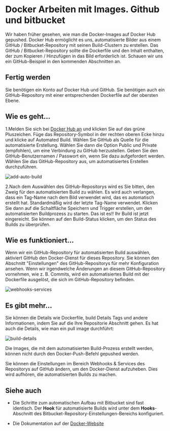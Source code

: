 # Docker Arbeiten mit Images. Github und bitbucket

Wir haben früher gesehen, wie man die Docker-Images auf Docker Hub gepushed. Docker Hub ermöglicht es uns, automatisierte Bilder aus einem GitHub / Bitbucket-Repository mit seinen Build-Clustern zu erstellen. Das GitHub / Bitbucket-Repository sollte die Dockerfile und den Inhalt enthalten, der zum Kopieren / Hinzufügen in das Bild erforderlich ist. Schauen wir uns ein GitHub-Beispiel in den kommenden Abschnitten an.

## Fertig werden

Sie benötigen ein Konto auf Docker Hub und GitHub. Sie benötigen auch ein GitHub-Repository mit einer entsprechenden Dockerfile auf der obersten Ebene.

## Wie es geht…

1.Melden Sie sich bei [Docker Hub an](https://hub.docker.com/) und klicken Sie auf das grüne Pluszeichen. Füge das Repository-Symbol in der rechten oberen Ecke hinzu und klicke auf Automated Build. Wählen Sie GitHub als Quelle für die automatisierte Erstellung. Wählen Sie dann die Option Public und Private (empfohlen), um eine Verbindung zu GitHub herzustellen. Geben Sie den GitHub-Benutzernamen / Passwort ein, wenn Sie dazu aufgefordert werden. Wählen Sie das GitHub-Repository aus, um automatisiertes Erstellen durchzuführen.

![add-auto-build](https://www.packtpub.com/graphics/9781788297615/graphics/4862OS_03_15.jpg)

2.Nach dem Auswählen des GitHub-Repositorys wird es Sie bitten, den Zweig für den automatisierten Build zu wählen. Es wird auch verlangen, dass ein Tag-Name nach dem Bild verwendet wird, das es automatisch erstellt hat. Standardmäßig wird der letzte Tag-Name verwendet. Klicken Sie dann auf die Schaltfläche Speichern und Trigger erstellen, um den automatisierten Buildprozess zu starten. Das ist es!! Ihr Build ist jetzt eingereicht. Sie können auf den Build-Status klicken, um den Status des Builds zu überprüfen.

## Wie es funktioniert…

Wenn wir ein GitHub-Repository für automatisierten Build auswählen, aktiviert GitHub den Docker-Dienst für dieses Repository. Sie können den Abschnitt "Einstellungen" des GitHub-Repositorys für mehr Konfiguration ansehen. Wenn wir irgendwelche Änderungen an diesem GitHub-Repository vornehmen, wie z. B. Commits, wird ein automatisiertes Build mit der Dockerfile ausgelöst, die sich im GitHub-Repository befinden.

![webhooks-services](https://www.packtpub.com/graphics/9781788297615/graphics/4862OS_03_16.jpg)

## Es gibt mehr…

Sie können die Details wie Dockerfile, build Details Tags und andere Informationen, indem Sie auf die Ihre Repositorie Abschnitt gehen. Es hat auch die Details, wie man ein pull image durchführt:

![build-details](https://www.packtpub.com/graphics/9781788297615/graphics/4862OS_03_17.jpg)

Die Images, die mit dem automatisierten Build-Prozess erstellt werden, können nicht durch den Docker-Push-Befehl gepushed werden.

Sie können die Einstellungen im Bereich Webhooks & Services des Repositorys auf GitHub ändern, um den Docker-Dienst aufzuheben. Dies wird aufhören, die automatisierten Builds zu machen.

## Siehe auch

* Die Schritte zum automatischen Aufbau mit Bitbucket sind fast identisch. Der **Hook** für automatisierte Builds wird unter dem **Hooks**-Abschnitt des Bitbucket-Repository-Einstellungen-Bereichs konfiguriert.

* Die Dokumentation auf der [Docker-Website](https://docs.docker.com/docker-hub/builds/)
